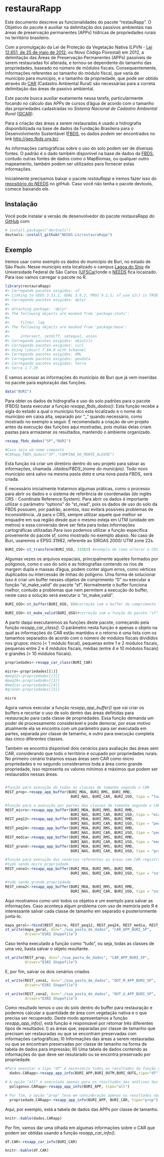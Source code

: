 
<!-- README.md is generated from README.Rmd. Please edit that file -->

# restauraRapp

<!-- badges: start -->
<!-- badges: end -->

Este documento descreve as funcionalidades do pacote “restauRapp”. O
Objetivo do pacote é auxiliar na delimitação dos passivos ambientais nas
áreas de preservação permanentes (APPs) hídricas de propriedades rurais
no território brasileiro.

Com a promulgação da Lei de Proteção da Vegetação Nativa (LPVN - [Lei
12.651, de 25 de maio de
2012](http://www.planalto.gov.br/ccivil_03/_ato2011-2014/2012/lei/l12651.htm),
ou Novo Código Florestal) em 2012, a delimitação das Áreas de
Preservação Permanentes (APPs) passíveis de serem restauradas foi
alterada, e tornou-se dependente do tamanho das propriedades, baseado no
número de módulos fiscais. Consequentemente, informações referentes ao
tamanho do módulo fiscal, que varia de município para município, e o
tamanho da propriedade, que pode ser obtido através do
[CAR](https://www.car.gov.br/) (Cadastro Ambiental Rural) são
necessárias para a correta delimitação das áreas de passivo ambiental.

Este pacote busca auxiliar exatamente nessa tarefa, particularmente
focando no cálculo das APPs de cursos d’água de acordo com o tamanho das
propriedades cadastradas no *Sistema Nacional de Cadastro Ambiental
Rural* ([SICAR](https://www.car.gov.br/publico/imoveis/index)).

Para a criação das áreas a serem restauradas é usado a hidrografia
disponibilizada na base de dados da Fundação Brasileira para o
Desenvolvimento Sustentável ([FBDS](https://www.fbds.org.br/), os dados
podem ser encontrados no link <http://geo.fbds.org.br/>.

As informações cartográficas sobre o uso do solo podem ser de diversas
fontes. O padrão é o dado também disponível na base de dados da
[FBDS](https://www.fbds.org.br/), contudo outras fontes de dados como o
MapBiomas, ou qualquer outro mapeamento, também podem ser utilizados
para fornecer estas informações.

Inicialmente precisamos baixar o pacote *restauRapp* e iremos fazer isso
do [repositório do NEEDS](https://github.com/NEEDS-LS) no gitHub. Caso
você não tenha o pacote devtools, comece baixando ele.

## Instalação

Você pode instalar a versão de desenvolvedor do pacote restauraRapp do
[GitHub](https://github.com/) com:

``` r
# install.packages("devtools")
devtools::install_github("NEEDS-LS/restauraRapp")
```

## Exemplo

Iremos usar como exemplo os dados do município de Buri, no estado de São
Paulo. Nesse município esta localizado o campus [Lagoa do
Sino](https://www.lagoadosino.ufscar.br/) da Universidade Federal de São
Carlos ([UFSCar](https://www2.ufscar.br/))onde o
[NEEDS](https://www.needs.ufscar.br/) fica locaizado. Para isso vamos
carregar o pacote no R.

``` r
library(restauraRapp)
#> Carregando pacotes exigidos: sf
#> Linking to GEOS 3.11.1, GDAL 3.6.2, PROJ 9.1.1; sf_use_s2() is TRUE
#> Carregando pacotes exigidos: dplyr
#> 
#> Attaching package: 'dplyr'
#> The following objects are masked from 'package:stats':
#> 
#>     filter, lag
#> The following objects are masked from 'package:base':
#> 
#>     intersect, setdiff, setequal, union
#> Carregando pacotes exigidos: abjutils
#> Carregando pacotes exigidos: curl
#> Using libcurl 7.84.0 with Schannel
#> Carregando pacotes exigidos: XML
#> Carregando pacotes exigidos: geodata
#> Carregando pacotes exigidos: terra
#> terra 1.7.29
```

E vamos acessar as informações do município de Buri que já vem inseridas
no pacote para exploração das funções.

``` r
data("BURI")
```

Para obter os dados de hidrografia e uso do solo padrões para o pacote
(FBDS) basta executar a função *resapp_fbds_dados()*. Esta função recebe
a sigla do estado a qual o município foco esta localizado e o nome do
município em caixa alta, separado por “\_” quando necessário, como
mostrado no exemplo a seguir. É recomendado a criação de um projeto
antes da execução das funções aqui mostradas, pois muitas delas criam
pastas para armazenar os resultados, mantendo o ambiente organizado.

``` r
resapp_fbds_dados("SP","BURI")

#Caso seja um nome composto
#CARapp_FBDS_dados("SP","CAMPINA_DO_MONTE_ALEGRE")
```

Esta função irá criar um diretório dentro do seu projeto para salvar as
informações, chamada *./dados/FBDS\_(nome do município)*. Todo novo
município será salvo na mesma pasta *data* e uma nova pasta *FBDS\_*
será criada.

É necessário inicialmente tratarmos algumas práticas, como o processo
para abrir os dados e o sistema de referência de coordenadas (do inglês
CRS - Coordinate Reference System). Para abrir os dados é importante
utilizar o parâmetro “options” do “st_read”, pois os dados de uso do
solo da FBDS possuem, por padrão, acentos, isso evitará possíveis
problemas de inconsistência. Já para o CRS, sempre utilizar aquele que
melhor se enquadre em sua região desde que o mesmo esteja em UTM
(unidade em metros) e essa conversão deve ser feita para todas
informações cartográficas utilizadas.Para isso podemos utilizar a função
especifica proveniente do pacote sf, como mostrado no exemplo abaixo. No
caso de Buri, usaremos o EPSG 31982, referente ao SIRGAS 2000/ UTM zone
22s.

``` r
BURI_USO<-st_transform(BURI_USO, 31982) #exemplo de como alterar o CRS
```

Algumas vezes os arquivos espaciais, principalmente aqueles formados por
polígonos, como o uso do solo e as hidrografias contendo os rios de
margem dupla e massas d’água, podem conter algum erros, como vértices
duplicados ou intercessão de linhas do polígono. Uma forma de solucionar
isso é criar um buffer nesses objetos de comprimento “0” ou executar a
função “st_make_valid” do pacote “sf”. Normalmente o buffer funciona
melhor, contudo a problemas que nem permitem a execução do buffer, neste
caso a solução será executar o “st_make_valid”.

``` r
BURI_USO<-st_buffer(BURI_USO, 0)#correção com o buffer de comprimento "0"

BURI_USO<-st_make_valid(BURI_USO)#correção com a função do pacote "sf"
```

A partir daqui executaremos as funções deste pacote, começando pela
função *resapp_car_class()*. O parâmetro nesta função é apenas o objeto
na qual as informações do CAR estão mantidos e o retorno é uma lista com
os tamanhos separados de acordo com o número de módulos fiscais
divididos nos grupos: micro (\< 1 módulo fiscal), pequenas entre 1 e 2
módulos fiscais, pequenas entre 2 e 4 módulos fiscais, médias (entre 4 e
10 módulos fiscais) e grandes (\> 10 módulos fiscais).

``` r
propriedades<-resapp_car_class(BURI_CAR)

micro<-propriedades[[1]]
#peq12<-propriedades[[2]]
#peq24<-propriedades[[3]]
#media<-propriedades[[4]]
#grand<-propriedades[[5]]

micro
```

Agora vamos executar a função *resapp_app_buffer()* que vai criar os
buffers e recortar o uso de solo dentro das áreas definidas para
restauração para cada classe de propriedades. Essa função demanda um
poder de processamento considerável e pode demorar, por esse motivo
atualmente ela se encontra com um parâmetro para ser executada em
partes, separada por classe de tamanho, e outro para execução completa
das cinco diferentes classes.

Também se encontra disponivel dois cenários para avaliação das áreas sem
CAR, considerando que todo o território é ocupado por propriedades
rurais. No primeiro cenário tratamos essas áreas sem CAR como micro
propriedades e no segundo consideramos toda a área como grande
propriedade, isso representa os valores mínimos e máximos que podem ser
restaurados nessas áreas.

``` r

#função para execução de todas as classes de tamanho segundo o CAR
REST_prop<-resapp_app_buffer(BURI_MDA, BURI_RMS, BURI_RMD, 
                              BURI_NAS, BURI_CAR, BURI_USO, tipo = "tudo")

#função para a execução por partes das classes de tamanho segundo o CAR
REST_micro<-resapp_app_buffer(BURI_MDA, BURI_RMS, BURI_RMD, 
                              BURI_NAS, BURI_CAR, BURI_USO, tipo = "micro")
REST_peq12<-resapp_app_buffer(BURI_MDA, BURI_RMS, BURI_RMD, 
                              BURI_NAS, BURI_CAR, BURI_USO, tipo = "peq1")
REST_peq24<-resapp_app_buffer(BURI_MDA, BURI_RMS, BURI_RMD, 
                              BURI_NAS, BURI_CAR, BURI_USO, tipo = "peq2")
REST_media<-resapp_app_buffer(BURI_MDA, BURI_RMS, BURI_RMD, 
                              BURI_NAS, BURI_CAR, BURI_USO, tipo = "media")
REST_grand<-resapp_app_buffer(BURI_MDA, BURI_RMS, BURI_RMD, 
                              BURI_NAS, BURI_CAR, BURI_USO, tipo = "grande")

#função para execução dos cenários referentes as áreas sem CAR registrado
#tudo sendo micro propriedade
REST_cena1<-resapp_app_buffer(BURI_MDA, BURI_RMS, BURI_RMD, 
                              BURI_NAS, BURI_CAR, BURI_USO, tipo = "out1")

#tudo sendo grande propriedade
REST_cena2<-resapp_app_buffer(BURI_MDA, BURI_RMS, BURI_RMD, 
                              BURI_NAS, BURI_CAR, BURI_USO, tipo = "out2")
```

Aqui mostramos como unir todos os objetos e um exemplo para salvar as
informações. Caso aconteça algum problema com uso de memória pelo R é
interessante salvar cada classe de tamanho em separado e posteriormente
junta-lo.

``` r
mapa_geral<-rbind(REST_micro, REST_peq12, REST_peq24, REST_media, REST_grand)
st_write(mapa_geral, dsn="./sua_pasta_de_dados", "CAR_APP_BURI_SP", 
         driver="ESRI Shapefile")
```

Caso tenha executado a função como “tudo”, ou seja, todas as classes de
uma vez, basta salvar o objeto resultante.

``` r
st_write(REST_prop, dsn="./sua_pasta_de_dados", "CAR_APP_BURI_SP", 
         driver="ESRI Shapefile")
```

E, por fim, salvar os dois cenários criados

``` r
st_write(REST_cena1, dsn="./sua_pasta_de_dados", "OUT_M_APP_BURI_SP", 
         driver="ESRI Shapefile")

st_write(REST_cena2, dsn="./sua_pasta_de_dados", "OUT_G_APP_BURI_SP", 
         driver="ESRI Shapefile")
```

Como resultado temos o uso do solo dentro do buffer para restauração e
podemos calcular a quantidade de área com vegetação nativa e o que
precisa ser recuperado. Deste modo apresentamos a função
*resapp_app_info()*, está função é responsavel por retornar três
diferentes tipos de resultados: I) as áreas que, separadas por classe de
tamanho que precisam ser restauradas ou que se encontram preservadas com
informações cartográficas; II) Informações das áreas a serem restauradas
ou que se encontram preservadas por classe de tamanho na forma de tabela
de dados para impressão; III) Uma tabela de dados contendo as
informações do que deve ser resutarado ou se encontra preservado por
propriedade.

``` r
#Para executar o tipo "df" é necessário todos os resultados da função gCARapp()
  dados.CARapp<-resapp_app_info(BURI_APP,BURI_OUTM,BURI_OUTG,tipo="df")

# A opção "all" é executada apenas para os resultados das análises das áreas que possuem CAR.
  poligonos.CARapp<-resapp_app_info(BURI_APP, tipo="all")

# Por fim, a opção "prop" leva em consideração apenas os resultados das análises das áreas que possuem CAR.
  propriedade.CARapp<-resapp_app_info(BURI_APP, BURI_CAR, tipo="prop")
```

Aqui, por exemplo, está a tabela de dados das APPs por classe de
tamanho.

``` r
knitr::kable(dados.CARapp)
```

Por fim, vamos dar uma olhada em algumas informações sobre o CAR que
podem ser obtidas usando a função *resapp_car_info()*.

``` r
df.CAR<-resapp_car_info(BURI_CAR)
```

``` r
knitr::kable(df.CAR)
```
